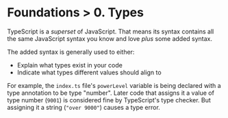 # Foundations > 0. Types

TypeScript is a _superset_ of JavaScript.
That means its syntax contains all the same JavaScript syntax you know and love _plus_ some added syntax.

The added syntax is generally used to either:

- Explain what types exist in your code
- Indicate what types different values should align to

For example, the `index.ts` file's `powerLevel` variable is being declared with a type annotation to be type "number".
Later code that assigns it a value of type number (`9001`) is considered fine by TypeScript's type checker.
But assigning it a string (`"over 9000"`) causes a type error.
